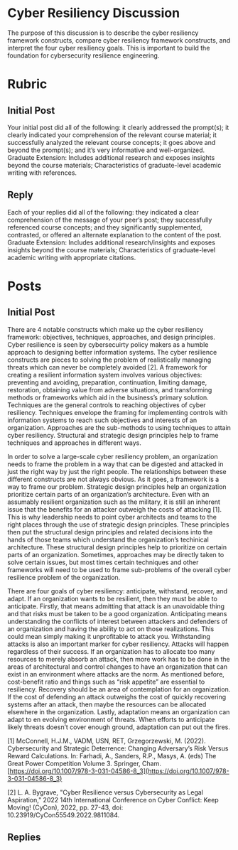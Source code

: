 # Cyber Resiliency Discussion

The purpose of this discussion is to describe the cyber resiliency framework constructs, compare cyber resiliency framework constructs, and interpret the four cyber resiliency goals. This is important to build the foundation for cybersecurity resilience engineering.

# Rubric

## Initial Post

Your initial post did all of the following: it clearly addressed the prompt(s); it clearly indicated your comprehension of the relevant course material; it successfully analyzed the relevant course concepts; it goes above and beyond the prompt(s); and it’s very informative and well-organized. Graduate Extension: Includes additional research and exposes insights beyond the course materials; Characteristics of graduate-level academic writing with references.

## Reply

Each of your replies did all of the following: they indicated a clear comprehension of the message of your peer’s post; they successfully referenced course concepts; and they significantly supplemented, contrasted, or offered an alternate explanation to the content of the post. Graduate Extension: Includes additional research/insights and exposes insights beyond the course materials; Characteristics of graduate-level academic writing with appropriate citations.

# Posts

## Initial Post

There are 4 notable constructs which make up the cyber resiliency framework: objectives, techniques, approaches, and design principles. Cyber resilience is seen by cybersecuirty policy makers as a humble approach to designing better information systems.  The cyber resilience constructs are pieces to solving the problem of realistically managing threats which can never be completely avoided [2]. A framework for creating a resilient information system involves various objectives: preventing and avoiding, preparation, continuation, limiting damage, restoration, obtaining value from adverse situations, and transforming methods or frameworks which aid in the business’s primary solution.  Techniques are the general controls to reaching objectives of cyber resiliency. Techniques envelope the framing for implementing controls with information systems to reach such objectives and interests of an organization. Approaches are the sub-methods to using techniques to attain cyber resiliency. Structural and strategic design principles help to frame techniques and approaches in different ways. 

In order to solve a large-scale cyber resiliency problem, an organization needs to frame the problem in a way that can be digested and attacked in just the right way by just the right people. The relationships between these different constructs are not always obvious. As it goes, a framework is a way to frame our problem. Strategic design principles help an organization prioritize certain parts of an organization’s architecture. Even with an assumably resilient organization such as the military, it is still an inherent issue that the benefits for an attacker outweigh the costs of attacking [1]. This is why leadership needs to point cyber architects and teams to the right places through the use of strategic design principles. These principles then put the structural design principles and related decisions into the hands of those teams which understand the organization’s techinical architecture. These structural design principles help to prioritize on certain parts of an organization. Sometimes, approaches may be directly taken to solve certain issues, but most times certain techniques and other frameworks will need to be used to frame sub-problems of the overall cyber resilience problem of the organization. 

There are four goals of cyber resiliency: anticipate, withstand, recover, and adapt.  If an organization wants to be resilient, then they must be able to anticipate.  Firstly, that means admitting that attack is an unavoidable thing and that risks must be taken to be a good organization. Anticipating means understanding the conflicts of interest between attackers and defenders of an organization and having the ability to act on those realizations.  This could mean simply making it unprofitable to attack you. Withstanding attacks is also an important marker for cyber resiliency. Attacks will happen regardless of their success.  If an organization has to allocate too many resources to merely absorb an attack, then more work has to be done in the areas of architectural and control changes to have an organization that can exist in an environment where attacks are the norm. As mentioned before, cost-benefit ratio and things such as “risk appetite” are essential to resiliency. Recovery should be an area of contemplation for an organization. If the cost of defending an attack outweighs the cost of quickly recovering systems after an attack, then maybe the resources can be allocated elsewhere in the organization. Lastly, adaptation means an organization can adapt to en evolving environment of threats.  When efforts to anticipate likely threats doesn’t cover enough ground, adaptation can put out the fires.  

[1] McConnell, H.J.M., VADM, USN, RET, Grzegorzewski, M. (2022). Cybersecurity and Strategic Deterrence: Changing Adversary’s Risk Versus Reward Calculations. In: Farhadi, A., Sanders, R.P., Masys, A. (eds) The Great Power Competition Volume 3. Springer, Cham. [https://doi.org/10.1007/978-3-031-04586-8_3](https://doi.org/10.1007/978-3-031-04586-8_3)

[2] L. A. Bygrave, "Cyber Resilience versus Cybersecurity as Legal Aspiration," 2022 14th International Conference on Cyber Conflict: Keep Moving! (CyCon), 2022, pp. 27-43, doi: 10.23919/CyCon55549.2022.9811084.

## Replies